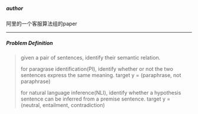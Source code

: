 ##### author
阿里的一个客服算法组的paper

---

##### Problem Definition
> given a pair of sentences, identify their semantic relation.
> 
> for paragrase identification(PI), identify whether or not the two sentences express the same meaning. target y = (paraphrase, not paraphrase)
> 
> for natural language inference(NLI), identify whether a hypothesis sentence can be inferred from a premise sentence. target y = (neutral, entailment, contradiction)
